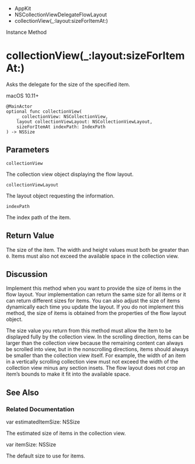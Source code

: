 

- AppKit
- NSCollectionViewDelegateFlowLayout
-  collectionView(\_:layout:sizeForItemAt:) 

Instance Method

# collectionView(\_:layout:sizeForItemAt:)

Asks the delegate for the size of the specified item.

macOS 10.11+

``` source
@MainActor
optional func collectionView(
    _ collectionView: NSCollectionView,
    layout collectionViewLayout: NSCollectionViewLayout,
    sizeForItemAt indexPath: IndexPath
) -> NSSize
```

## Parameters 

`collectionView`  

The collection view object displaying the flow layout.

`collectionViewLayout`  

The layout object requesting the information.

`indexPath`  

The index path of the item.

## Return Value

The size of the item. The width and height values must both be greater than `0`. Items must also not exceed the available space in the collection view.

## Discussion

Implement this method when you want to provide the size of items in the flow layout. Your implementation can return the same size for all items or it can return different sizes for items. You can also adjust the size of items dynamically each time you update the layout. If you do not implement this method, the size of items is obtained from the properties of the flow layout object.

The size value you return from this method must allow the item to be displayed fully by the collection view. In the scrolling direction, items can be larger than the collection view because the remaining content can always be scrolled into view, but in the nonscrolling directions, items should always be smaller than the collection view itself. For example, the width of an item in a vertically scrolling collection view must not exceed the width of the collection view minus any section insets. The flow layout does not crop an item’s bounds to make it fit into the available space.

## See Also

### Related Documentation

var estimatedItemSize: NSSize

The estimated size of items in the collection view.

var itemSize: NSSize

The default size to use for items.

